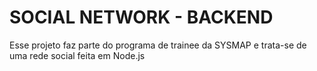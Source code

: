 # SOCIAL NETWORK - BACKEND

Esse projeto faz parte do programa de trainee da SYSMAP e trata-se de uma rede social feita em Node.js